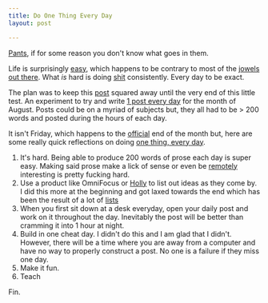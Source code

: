 ```yaml
---
title: Do One Thing Every Day
layout: post

---
```


[Pants][1], if for some reason you don't know what goes in them.

Life is surprisingly [easy][2], which happens to be contrary to most of
the [jowels out there][3]. What _is_ hard is doing [shit][4]
consistently. Every day to be exact.

The plan was to keep this [post][5] squared away until the very end of
this little test. An experiment to try and write [1 post every day][6]
for the month of August. Posts could be on a myriad of subjects but,
they all had to be > 200 words and posted during the hours of each
day.

It isn't Friday, which happens to the [official][7] end of the month
but, here are some really quick reflections on doing [one thing, every day][8].

1. It's hard. Being able to produce 200 words of prose each day is super
   easy. Making said prose make a lick of sense or even be [remotely][9]
   interesting is pretty fucking hard.
1. Use a product like OmniFocus or [Holly][10] to list out ideas as they
   come by. I did this more at the beginning and got laxed towards the
   end which has been the result of a lot of [lists][11]
1. When you first sit down at a desk everyday, open your daily post and
   work on it throughout the day. Inevitably the post will be better
   than cramming it into 1 hour at night.
1. Build in one cheat day. I didn't do this and I am glad that I didn't.
   However, there will be a time where you are away from a computer and
   have no way to properly construct a post. No one is a failure if they
   miss one day.
1. Make it fun.
1. Teach

Fin.

[1]: http://youtu.be/-JFfN5pKzFU
[2]: https://gimmebar.com/view/503abec229ca15f37500000d/big
[3]: http://8.mshcdn.com/wp-content/gallery/amercia/%40warpafx.jpg
[4]: https://gimmebar.com/view/50340b0029ca154d3d000026/big
[5]: https://gimmebar.com/view/50368ee329ca154c66000002/big
[6]: http://cloudbacon.com/2012/08/02/30-Days-of-Blogging
[7]: https://encrypted.google.com/search?tbm=isch&q=official&tbs=imgo:1&biw=1440&bih=828&sei=IHM9UNmJEoym8ATepIGoDw
[8]: http://lifehacker.com/281626/jerry-seinfelds-productivity-secret
[9]: http://www.memlane.com/wp-content/uploads/2012/05/Apple-Remote-01.jpg
[10]: https://hollyapp.com/
[11]: https://gimmebar.com/view/50305c7729ca153546000001/big
